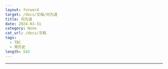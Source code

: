 ```yaml
---
layout: forward
target: /docs/文稿/何为道
title: 何为道
date: 2024-03-31
category: None
cat_url: /docs/文稿
tags: 
  - TBC
  - 黑历史
length: 543
---
```


---
